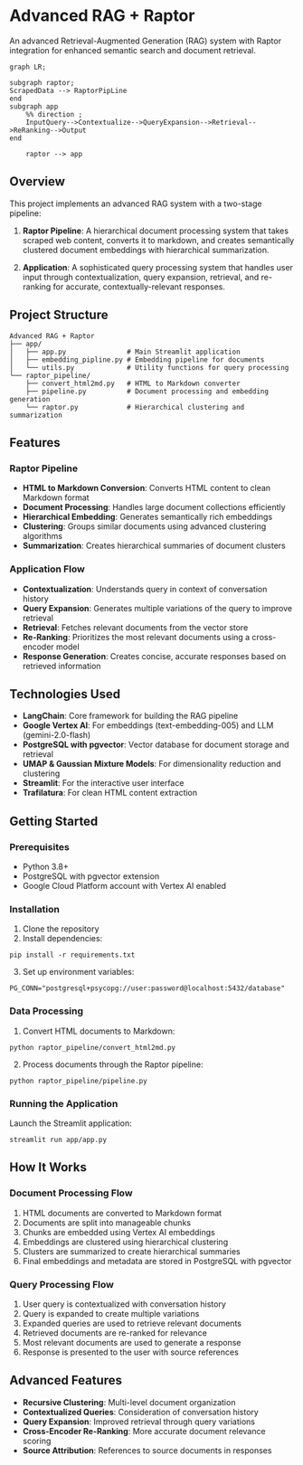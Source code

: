 # Advanced RAG + Raptor

An advanced Retrieval-Augmented Generation (RAG) system with Raptor integration for enhanced semantic search and document retrieval.

```mermaid
graph LR;

subgraph raptor;
ScrapedData --> RaptorPipLine
end
subgraph app
    %% direction ;
    InputQuery-->Contextualize-->QueryExpansion-->Retrieval-->ReRanking-->Output
end

    raptor --> app
```

## Overview

This project implements an advanced RAG system with a two-stage pipeline:

1. **Raptor Pipeline**: A hierarchical document processing system that takes scraped web content, converts it to markdown, and creates semantically clustered document embeddings with hierarchical summarization.

2. **Application**: A sophisticated query processing system that handles user input through contextualization, query expansion, retrieval, and re-ranking for accurate, contextually-relevant responses.

## Project Structure

```
Advanced RAG + Raptor
├── app/
│   ├── app.py               # Main Streamlit application
│   ├── embedding_pipline.py # Embedding pipeline for documents
│   └── utils.py             # Utility functions for query processing
└── raptor_pipeline/
    ├── convert_html2md.py   # HTML to Markdown converter
    ├── pipeline.py          # Document processing and embedding generation
    └── raptor.py            # Hierarchical clustering and summarization
```

## Features

### Raptor Pipeline

- **HTML to Markdown Conversion**: Converts HTML content to clean Markdown format
- **Document Processing**: Handles large document collections efficiently
- **Hierarchical Embedding**: Generates semantically rich embeddings
- **Clustering**: Groups similar documents using advanced clustering algorithms
- **Summarization**: Creates hierarchical summaries of document clusters

### Application Flow

- **Contextualization**: Understands query in context of conversation history
- **Query Expansion**: Generates multiple variations of the query to improve retrieval
- **Retrieval**: Fetches relevant documents from the vector store
- **Re-Ranking**: Prioritizes the most relevant documents using a cross-encoder model
- **Response Generation**: Creates concise, accurate responses based on retrieved information

## Technologies Used

- **LangChain**: Core framework for building the RAG pipeline
- **Google Vertex AI**: For embeddings (text-embedding-005) and LLM (gemini-2.0-flash)
- **PostgreSQL with pgvector**: Vector database for document storage and retrieval
- **UMAP & Gaussian Mixture Models**: For dimensionality reduction and clustering
- **Streamlit**: For the interactive user interface
- **Trafilatura**: For clean HTML content extraction

## Getting Started

### Prerequisites

- Python 3.8+
- PostgreSQL with pgvector extension
- Google Cloud Platform account with Vertex AI enabled

### Installation

1. Clone the repository
2. Install dependencies:
```
pip install -r requirements.txt
```

3. Set up environment variables:
```
PG_CONN="postgresql+psycopg://user:password@localhost:5432/database"
```

### Data Processing

1. Convert HTML documents to Markdown:
```
python raptor_pipeline/convert_html2md.py
```

2. Process documents through the Raptor pipeline:
```
python raptor_pipeline/pipeline.py
```

### Running the Application

Launch the Streamlit application:
```
streamlit run app/app.py
```

## How It Works

### Document Processing Flow

1. HTML documents are converted to Markdown format
2. Documents are split into manageable chunks
3. Chunks are embedded using Vertex AI embeddings
4. Embeddings are clustered using hierarchical clustering
5. Clusters are summarized to create hierarchical summaries
6. Final embeddings and metadata are stored in PostgreSQL with pgvector

### Query Processing Flow

1. User query is contextualized with conversation history
2. Query is expanded to create multiple variations
3. Expanded queries are used to retrieve relevant documents
4. Retrieved documents are re-ranked for relevance
5. Most relevant documents are used to generate a response
6. Response is presented to the user with source references

## Advanced Features

- **Recursive Clustering**: Multi-level document organization
- **Contextualized Queries**: Consideration of conversation history
- **Query Expansion**: Improved retrieval through query variations
- **Cross-Encoder Re-Ranking**: More accurate document relevance scoring
- **Source Attribution**: References to source documents in responses
